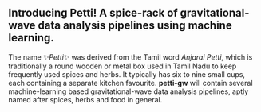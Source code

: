 ## Introducing Petti! A spice-rack of gravitational-wave data analysis pipelines using machine learning.
The name ✨_Petti_✨ was derived from the Tamil word _Anjarai Petti_, which is traditionally a round wooden or metal box used in Tamil Nadu to keep frequently used spices and herbs. It typically has six to nine small cups, each containing a separate kitchen favourite. **petti-gw** will contain several machine-learning based gravitational-wave data analysis pipelines, aptly named after spices, herbs and food in general. 

<!--
**petti-gw/petti-gw** is a ✨ _special_ ✨ repository because its `README.md` (this file) appears on your GitHub profile.

Here are some ideas to get you started:

- 🔭 I’m currently working on ...
- 🌱 I’m currently learning ...
- 👯 I’m looking to collaborate on ...
- 🤔 I’m looking for help with ...
- 💬 Ask me about ...
- 📫 How to reach me: ...
- 😄 Pronouns: ...
- ⚡ Fun fact: ...
-->
